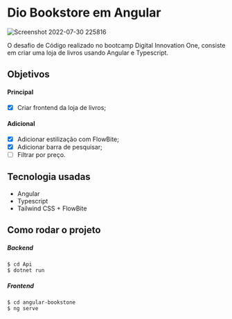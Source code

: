 # Dio Bookstore em Angular


![Screenshot 2022-07-30 225816](https://user-images.githubusercontent.com/9398249/182006413-dd3d2797-5114-47b2-8f3c-bc00218583f4.jpg)


O desafio de Código realizado no bootcamp Digital Innovation One, consiste em criar uma loja de livros usando Angular e Typescript.

## Objetivos

#### Principal
- [x] Criar frontend da loja de livros;

#### Adicional
- [x] Adicionar estilização com FlowBite;
- [x] Adicionar barra de pesquisar;
- [ ] Filtrar por preço.

## Tecnologia usadas

- Angular
- Typescript
- Tailwind CSS + FlowBite

## Como rodar o projeto

##### Backend

```
$ cd Api
$ dotnet run
```

##### Frontend

```
$ cd angular-bookstone
$ ng serve
```

